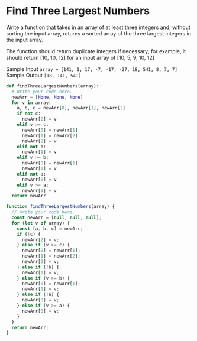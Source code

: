 # Find Three Largest Numbers

  Write a function that takes in an array of at least three integers and,
  without sorting the input array, returns a sorted array of the three largest
  integers in the input array.
  
  The function should return duplicate integers if necessary; for example, it
  should return [10, 10, 12] for an input array of [10, 5, 9, 10, 12]
  
  Sample Input
  ```array = [141, 1, 17, -7, -17, -27, 18, 541, 8, 7, 7]```
  Sample Output
  ```[18, 141, 541]```
```python
def findThreeLargestNumbers(array):
  # Write your code here.
  newArr = [None, None, None]
  for v in array:
    a, b, c = newArr[0], newArr[1], newArr[2]
    if not c:
      newArr[2] = v
    elif v >= c:
      newArr[0] = newArr[1]
      newArr[1] = newArr[2]
      newArr[2] = v
    elif not b:
      newArr[1] = v
    elif v >= b:  
      newArr[0] = newArr[1]
      newArr[1] = v
    elif not a:
      newArr[0] = v
    elif v >= a:  
      newArr[0] = v
  return newArr
```
```javascript
function findThreeLargestNumbers(array) {
  // Write your code here.
  const newArr = [null, null, null];
  for (let v of array) {
    const [a, b, c] = newArr;
    if (!c) {
      newArr[2] = v;
    } else if (v >= c) {
      newArr[0] = newArr[1];
      newArr[1] = newArr[2];
      newArr[2] = v;
    } else if (!b) {
      newArr[1] = v;
    } else if (v >= b) {
      newArr[0] = newArr[1];
      newArr[1] = v;
    } else if (!a) {
      newArr[0] = v;
    } else if (v >= a) {
      newArr[0] = v;
    }
  }
  return newArr;
}
```
